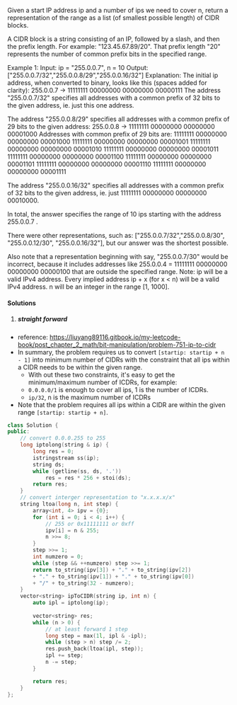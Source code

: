 Given a start IP address ip and a number of ips we need to cover n, return a representation of the range as a list (of smallest possible length) of CIDR blocks.

A CIDR block is a string consisting of an IP, followed by a slash, and then the prefix length. For example: "123.45.67.89/20". That prefix length "20" represents the number of common prefix bits in the specified range.

Example 1:
Input: ip = "255.0.0.7", n = 10
Output: ["255.0.0.7/32","255.0.0.8/29","255.0.0.16/32"]
Explanation:
The initial ip address, when converted to binary, looks like this (spaces added for clarity):
255.0.0.7 -> 11111111 00000000 00000000 00000111
The address "255.0.0.7/32" specifies all addresses with a common prefix of 32 bits to the given address,
ie. just this one address.

The address "255.0.0.8/29" specifies all addresses with a common prefix of 29 bits to the given address:
255.0.0.8 -> 11111111 00000000 00000000 00001000
Addresses with common prefix of 29 bits are:
11111111 00000000 00000000 00001000
11111111 00000000 00000000 00001001
11111111 00000000 00000000 00001010
11111111 00000000 00000000 00001011
11111111 00000000 00000000 00001100
11111111 00000000 00000000 00001101
11111111 00000000 00000000 00001110
11111111 00000000 00000000 00001111

The address "255.0.0.16/32" specifies all addresses with a common prefix of 32 bits to the given address,
ie. just 11111111 00000000 00000000 00010000.

In total, the answer specifies the range of 10 ips starting with the address 255.0.0.7 .

There were other representations, such as:
["255.0.0.7/32","255.0.0.8/30", "255.0.0.12/30", "255.0.0.16/32"],
but our answer was the shortest possible.

Also note that a representation beginning with say, "255.0.0.7/30" would be incorrect,
because it includes addresses like 255.0.0.4 = 11111111 00000000 00000000 00000100 
that are outside the specified range.
Note:
ip will be a valid IPv4 address.
Every implied address ip + x (for x < n) will be a valid IPv4 address.
n will be an integer in the range [1, 1000].

#### Solutions

1. ##### straight forward

- reference: https://liuyang89116.gitbook.io/my-leetcode-book/post_chapter_2_math/bit-manipulation/problem-751-ip-to-cidr
- In summary, the problem requires us to convert `[startip: startip + n - 1]` into minimum number of CIDRs with the constraint that all ips within a CIDR needs to be within the given range.
    - With out these two constraints, it's easy to get the minimum/maximum number of ICDRs, for example:
    - `0.0.0.0/1` is enough to cover all ips, 1 is the number of ICDRs.
    - `ip/32`, n is the maximum number of ICDRs
- Note that the problem requires all ips within a CIDR are within the given range `[startip: startip + n]`.

```c++
class Solution {
public:
    // convert 0.0.0.255 to 255
    long iptolong(string & ip) {
        long res = 0;
        istringstream ss(ip);
        string ds;
        while (getline(ss, ds, '.'))
            res = res * 256 + stoi(ds);
        return res;
    }
    // convert interger representation to "x.x.x.x/x"
    string ltoa(long n, int step) {
        array<int, 4> ipv = {0};
        for (int i = 0; i < 4; i++) {
            // 255 or 0x11111111 or 0xff
            ipv[i] = n & 255;
            n >>= 8;
        }
        step >>= 1;
        int numzero = 0;
        while (step && ++numzero) step >>= 1;
        return to_string(ipv[3]) + "." + to_string(ipv[2]) 
        + "." + to_string(ipv[1]) + "." + to_string(ipv[0])
        + "/" + to_string(32 - numzero);
    }
    vector<string> ipToCIDR(string ip, int n) {
        auto ipl = iptolong(ip);
        
        vector<string> res;
        while (n > 0) {
            // at least forward 1 step
            long step = max(1l, ipl & -ipl);
            while (step > n) step /= 2;
            res.push_back(ltoa(ipl, step));
            ipl += step;
            n -= step;
        }

        return res;
    }
};
```